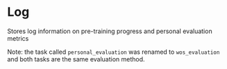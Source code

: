 # Log
Stores log information on pre-training progress and personal evaluation
metrics

Note: the task called `personal_evaluation` was renamed to `wos_evaluation`
and both tasks are the same evaluation method.
